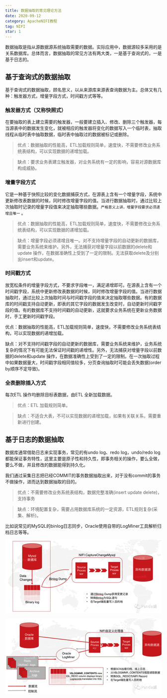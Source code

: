 ```yaml
---
title: 数据抽取的常见理论方法
date: 2020-09-12
category: ApacheNIFI教程
tag: NIFI
star: 1
---
```


数据抽取是指从源数据源系统抽取需要的数据。实际应用中，数据源较多采用的是关系数据库。总体而言，数据抽取的常见方法有两大类，一是基于查询式的，一是基于日志的。

<!-- more -->

## 基于查询式的数据抽取

基于查询式的数据抽取，顾名思义，以从来源库来源表查询数据为主。总体又有几种：触发器方式，增量字段方式，时间戳方式等等。

### 触发器方式（又称快照式）

在要抽取的表上建立需要的触发器，一般要建立插入、修改、删除三个触发器，每当源表中的数据发生变化，就被相应的触发器将变化的数据写入一个临时表，抽取线程从临时表中抽取数据，临时表中抽取过的数据被标记或删除。

>优点：数据抽取的性能高，ETL加载规则简单，速度快，不需要修改业务系统表结构，可以实现数据的递增加载。

>缺点：要求业务表建立触发器，对业务系统有一定的影响，容易对源数据库构成威胁。

 
### 增量字段方式

它是一种基于快照比较的变化数据捕获方式，在源表上含有一个增量字段，系统中更新修改表数据的时候，同时修改增量字段的值。当进行数据抽取时，通过比较上次抽取时记录的增量字段值来决定抽取哪些数据。`严格意义上讲，增量字段要求必须递增且唯一` 。

>优点：数据抽取的性能高，ETL加载规则简单，速度快，不需要修改业务系统表结构，可以实现数据的递增加载。

>缺点：增量字段必须递增且唯一。对不支持增量字段的自动更新的数据库，需要业务系统来维护。另外，无法捕获对增量字段以前数据的delete和update 操作，在数据准确性上受到了一定的限制。无法获取delete及分别出insert和update。

### 时间戳方式

放宽松条件的增量字段方式，不要求字段唯一，满足递增即可。在源表上含有一个时间戳字段，系统中更新修改表数据的时候，同时修改增量字段的值。当进行数据抽取时，通过比较上次抽取时间与时间戳字段的值来决定抽取哪些数据。有的数据库的时间戳支持自动更新，即表的其它字段的数据发生改变时，自动更新时间戳字段的值。有的数据库不支持时间戳的自动更新，这就要求业务系统在更新业务数据时，手工更新时间戳字段。

优点：数据抽取的性能高，ETL加载规则简单，速度快，不需要修改业务系统表结构，可以实现数据的递增加载。

缺点：对不支持时间戳字段的自动更新的数据库，需要业务系统来维护，业务系统复杂的情况下有可能无法保证时间戳的递增性。另外，无法捕获对增量字段以前数据的delete和update 操作，在数据准确性上受到了一定的限制。在一次抽取过程中如果数据量大，时间戳字段相同值较多，分页查询抽取时可能会丢失数据(order by顺序不定导致)。

### 全表删除插入方式

每次ETL 操作均删除目标表数据，由ETL 全新加载数据。

>优点：ETL 加载规则简单。

>缺点：不适合大表，不可以实现数据的递增加载，如果有关联关系，需要重新进行创建。

## 基于日志的数据抽取

数据库通常借助日志来实现事务，常见的有undo log、redo log，undo/redo log都能保证事务特性，这里主要是原子性和持久性，即事务相关的操作，要么全做，要么不做，并且修改的数据能得到持久化。

我们通过采集日志把已经COMMIT的事务数据抽取出来，对于没有commit的事务不做操作，进而达到数据抽取的目的。

>优点：不需要修改业务系统表结构，数据完整准确(insert update delete)，支持事务

>缺点：环境配置复杂，需要占用数据库系统的一定资源，ETL规则复杂(采集、解析)。

比如说常见的MySQL的binlog日志同步，Oracle使用自带的LogMiner工具解析归档日志等等。

![](./img/004/mysql.png)

![](./img/004/oracle.png)





